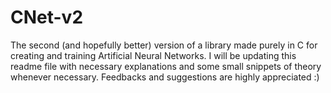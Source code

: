 # CNet-v2
The second (and hopefully better) version of a library made purely in C for creating and training Artificial Neural Networks.
I will be updating this readme file with necessary explanations and some small snippets of theory whenever necessary.
Feedbacks and suggestions are highly appreciated :)
